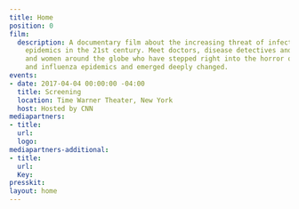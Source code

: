 ```yaml
---
title: Home
position: 0
film:
  description: A documentary film about the increasing threat of infectious disease
    epidemics in the 21st century. Meet doctors, disease detectives and everyday men
    and women around the globe who have stepped right into the horror of ebola, zika
    and influenza epidemics and emerged deeply changed.
events:
- date: 2017-04-04 00:00:00 -04:00
  title: Screening
  location: Time Warner Theater, New York
  host: Hosted by CNN
mediapartners:
- title: 
  url: 
  logo: 
mediapartners-additional:
- title: 
  url: 
  Key: 
presskit: 
layout: home
---
```


